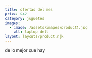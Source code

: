 ```yaml
---
title: ofertas del mes
price: 547
category: juguetes
images:
  - image: /assets/images/product4.jpg
    alt: laptop dell
layout: layouts/product.njk
---
```

d﻿e lo mejor que hay